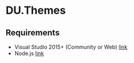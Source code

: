 # DU.Themes
## Requirements
* Visual Studio 2015+ (Community or Web) [link](https://www.visualstudio.com/downloads/)
* Node.js [link](https://nodejs.org/en/)
